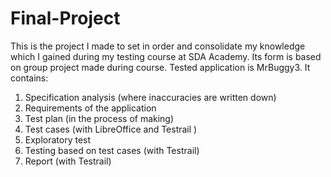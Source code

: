 # Final-Project
This is the project I made to set in order and consolidate my knowledge which I gained during my testing course at SDA Academy. Its form is based on group project made during course.
Tested application is MrBuggy3.
It contains:
1. Specification analysis (where inaccuracies are written down)
3. Requirements of the application
4. Test plan (in the process of making)
5. Test cases (with LibreOffice and Testrail )
6. Exploratory test 
7. Testing based on test cases (with Testrail)
8. Report (with Testrail)
